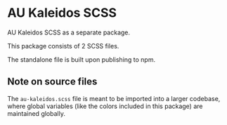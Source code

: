 # AU Kaleidos SCSS

AU Kaleidos SCSS as a separate package.

This package consists of 2 SCSS files.

The standalone file is built upon publishing to npm.

## Note on source files

The `au-kaleidos.scss` file is meant to be imported into a larger codebase, where global variables (like the colors included in this package) are maintained globally.
